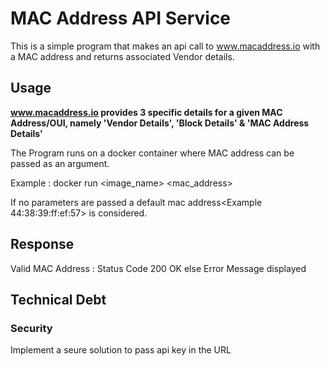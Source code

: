 # MAC Address API Service

This is a simple program that makes an api call to www.macaddress.io with a MAC address and returns associated Vendor details.


## Usage
**www.macaddress.io provides 3 specific details for a given MAC Address/OUI, namely 'Vendor Details', 'Block Details' & 'MAC Address Details'**
 
The Program runs on a docker container where MAC address can be passed as an argument.

Example : docker run <image_name> <mac_address>

If no parameters are passed a default mac address<Example 44:38:39:ff:ef:57> is considered.


## Response

Valid MAC Address : Status Code 200 OK
else Error Message displayed

## Technical Debt
### Security
Implement a seure solution to pass api key in the URL

